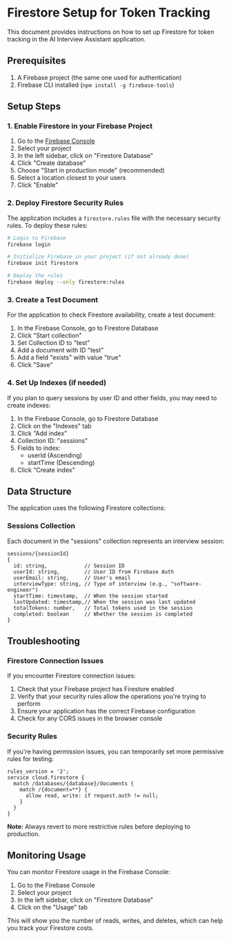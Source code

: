 # Firestore Setup for Token Tracking

This document provides instructions on how to set up Firestore for token tracking in the AI Interview Assistant application.

## Prerequisites

1. A Firebase project (the same one used for authentication)
2. Firebase CLI installed (`npm install -g firebase-tools`)

## Setup Steps

### 1. Enable Firestore in your Firebase Project

1. Go to the [Firebase Console](https://console.firebase.google.com/)
2. Select your project
3. In the left sidebar, click on "Firestore Database"
4. Click "Create database"
5. Choose "Start in production mode" (recommended)
6. Select a location closest to your users
7. Click "Enable"

### 2. Deploy Firestore Security Rules

The application includes a `firestore.rules` file with the necessary security rules. To deploy these rules:

```bash
# Login to Firebase
firebase login

# Initialize Firebase in your project (if not already done)
firebase init firestore

# Deploy the rules
firebase deploy --only firestore:rules
```

### 3. Create a Test Document

For the application to check Firestore availability, create a test document:

1. In the Firebase Console, go to Firestore Database
2. Click "Start collection"
3. Set Collection ID to "test"
4. Add a document with ID "test"
5. Add a field "exists" with value "true"
6. Click "Save"

### 4. Set Up Indexes (if needed)

If you plan to query sessions by user ID and other fields, you may need to create indexes:

1. In the Firebase Console, go to Firestore Database
2. Click on the "Indexes" tab
3. Click "Add index"
4. Collection ID: "sessions"
5. Fields to index:
   - userId (Ascending)
   - startTime (Descending)
6. Click "Create index"

## Data Structure

The application uses the following Firestore collections:

### Sessions Collection

Each document in the "sessions" collection represents an interview session:

```
sessions/{sessionId}
{
  id: string,            // Session ID
  userId: string,        // User ID from Firebase Auth
  userEmail: string,     // User's email
  interviewType: string, // Type of interview (e.g., "software-engineer")
  startTime: timestamp,  // When the session started
  lastUpdated: timestamp,// When the session was last updated
  totalTokens: number,   // Total tokens used in the session
  completed: boolean     // Whether the session is completed
}
```

## Troubleshooting

### Firestore Connection Issues

If you encounter Firestore connection issues:

1. Check that your Firebase project has Firestore enabled
2. Verify that your security rules allow the operations you're trying to perform
3. Ensure your application has the correct Firebase configuration
4. Check for any CORS issues in the browser console

### Security Rules

If you're having permission issues, you can temporarily set more permissive rules for testing:

```
rules_version = '2';
service cloud.firestore {
  match /databases/{database}/documents {
    match /{document=**} {
      allow read, write: if request.auth != null;
    }
  }
}
```

**Note:** Always revert to more restrictive rules before deploying to production.

## Monitoring Usage

You can monitor Firestore usage in the Firebase Console:

1. Go to the Firebase Console
2. Select your project
3. In the left sidebar, click on "Firestore Database"
4. Click on the "Usage" tab

This will show you the number of reads, writes, and deletes, which can help you track your Firestore costs. 